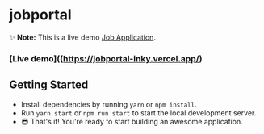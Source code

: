 # jobportal

✨ **Note:** This is a live demo [Job Application](https://sasijob-portal.vercel.app/).

### [Live demo]((https://jobportal-inky.vercel.app/)

## Getting Started

- Install dependencies by running `yarn` or `npm install`.
- Run `yarn start` or `npm run start` to start the local development server.
- 😎 That's it! You're ready to start building an awesome application.
